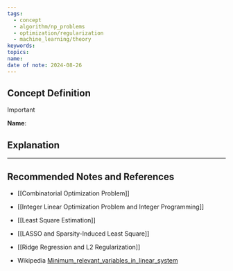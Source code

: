 ```yaml
---
tags:
  - concept
  - algorithm/np_problems
  - optimization/regularization
  - machine_learning/theory
keywords: 
topics: 
name: 
date of note: 2024-08-26
---
```


## Concept Definition

>[!important]
>**Name**: 



## Explanation





-----------
##  Recommended Notes and References


- [[Combinatorial Optimization Problem]]
- [[Integer Linear Optimization Problem and Integer Programming]]



- [[Least Square Estimation]]
- [[LASSO and Sparsity-Induced Least Square]]
- [[Ridge Regression and L2 Regularization]]

- Wikipedia [Minimum_relevant_variables_in_linear_system](https://en.wikipedia.org/wiki/Minimum_relevant_variables_in_linear_system)
